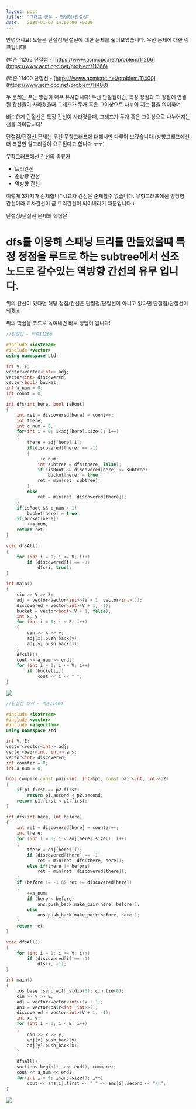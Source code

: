 ```yaml
---
layout: post
title:  "그래프 공부 - 단절점/단절선"
date:   2020-01-07 14:00:00 +0300
---
```


안녕하세요! 오늘은 단절점/단절선에 대한 문제를 풀어보았습니다. 
우선 문제에 대한 링크입니다!

(백준 11266 단절점 - [https://www.acmicpc.net/problem/11266](https://www.acmicpc.net/problem/11266)

(백준 11400 단절선 - [https://www.acmicpc.net/problem/11400](https://www.acmicpc.net/problem/11400)

두 문제는 푸는 방법이 매우 유사합니다!
우선 단절점이란, 특정 정점과 그 정점에 연결된 간선들이 사라졌을때 그래프가 두개 혹은 그이상으로 나누어 지는 점을 의미하며

비슷하게 단절선은 특정 간선이 사라졌을때, 그래프가 두개 혹은 그이상으로 나누어지는 선을 의미합니다!

단절점/단절선 문제는 우선 무향그래프에 대해서만 다루어 보겠습니다.(방향그래프에선 더 복잡한 알고리즘이 요구된다고 합니다 ㅜㅜ)

무향그래프에선 간선의 종류가

- 트리간선
- 순방향 간선
- 역방향 간선

이렇게 3가지가 존재합니다.(교차 간선은 존재할수 없습니다. 무향그래프에선 양방향 간선이라 교차간선이 곧 트리간선이 되어버리기 때문입니다.)

단절점/단절선 문제의 핵심은 
# dfs를 이용해 스패닝 트리를 만들었을떄 특정 정점을 루트로 하는 subtree에서 선조 노드로 갈수있는 역방향 간선의 유무 입니다.
위의 간선이 있다면 해당 정점/간선은 단절점/단절선이 아니고 없다면 단절점/단절선이 되겠죠

위의 핵심을 코드로 녹여내면 바로 정답이 됩니다!

```c++
//단절점 - 백준11266

#include <iostream>
#include <vector>
using namespace std;

int V, E;
vector<vector<int>> adj;
vector<int> discovered;
vector<bool> bucket;
int a_num = 0;
int count = 0;

int dfs(int here, bool isRoot)
{
    int ret = discovered[here] = count++;
    int there;
    int c_num = 0;
    for(int i = 0; i<adj[here].size(); i++)
    {
        there = adj[here][i];
        if(discovered[there] == -1)
        {
            ++c_num;
            int subtree = dfs(there, false);
            if(!isRoot && discovered[here] <= subtree)
                bucket[here] = true;
            ret = min(ret, subtree);
        }
        else
            ret = min(ret, discovered[there]);
    }
    if(isRoot && c_num > 1)
        bucket[here] = true;
    if(bucket[here])
        ++a_num;
    return ret;
}

void dfsAll()
{
    for (int i = 1; i <= V; i++)
        if (discovered[i] == -1)
            dfs(i, true);
}

int main()
{
    cin >> V >> E;
    adj = vector<vector<int>>(V + 1, vector<int>());
    discovered = vector<int>(V + 1, -1);
    bucket = vector<bool>(V + 1, false);
    int x, y;
    for (int i = 0; i < E; i++)
    {
        cin >> x >> y;
        adj[x].push_back(y);
        adj[y].push_back(x);
    }
    dfsAll();
    cout << a_num << endl;
    for (int i = 1; i <= V; i++)
        if (bucket[i])
            cout << i << " ";
}
```

![](https://jhg0406.github.io/img/단절점.png)

``` c++
//단절선 찾기 - 백준11400

#include <iostream>
#include <vector>
#include <algorithm>
using namespace std;

int V, E;
vector<vector<int>> adj;
vector<pair<int, int>> ans;
vector<int> discovered;
int counter = 0;
int a_num = 0;

bool compare(const pair<int, int>&p1, const pair<int, int>&p2)
{
    if(p1.first == p2.first)
        return p1.second < p2.second;
    return p1.first < p2.first;
}

int dfs(int here, int before)
{
    int ret = discovered[here] = counter++;
    int there;
    for (int i = 0; i < adj[here].size(); i++)
    {
        there = adj[here][i];
        if (discovered[there] == -1)
            ret = min(ret, dfs(there, here));
        else if(there != before)
            ret = min(ret, discovered[there]);
    }
    if (before != -1 && ret >= discovered[here])
    {
        ++a_num;
        if (here < before)
            ans.push_back(make_pair(here, before));
        else
            ans.push_back(make_pair(before, here));
    }
    return ret;
}

void dfsAll()
{
    for (int i = 1; i <= V; i++)
        if (discovered[i] == -1)
            dfs(i, -1);
}

int main()
{
    ios_base::sync_with_stdio(0); cin.tie(0);
    cin >> V >> E;
    adj = vector<vector<int>>(V + 1);
    ans = vector<pair<int, int>>();
    discovered = vector<int>(V + 1, -1);
    int x, y;
    for (int i = 0; i < E; i++)
    {
        cin >> x >> y;
        adj[x].push_back(y);
        adj[y].push_back(x);
    }

    dfsAll();
    sort(ans.begin(), ans.end(), compare);
    cout << a_num << endl;
    for(int i = 0; i<ans.size(); i++)
        cout << ans[i].first << " " << ans[i].second << "\n";
}
```

![](https://jhg0406.github.io/img/단절선.png)
